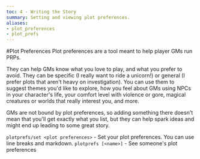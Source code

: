 ```yaml
---
toc: 4 - Writing the Story
summary: Setting and viewing plot preferences.
aliases:
- plot_preferences
- plot_prefs
---
```

#Plot Preferences
Plot preferences are a tool meant to help player GMs run PRPs.

They can help GMs know what you love to play, and what you prefer to avoid. They can be specific (I really want to ride a unicorn!) or general (I prefer plots that aren't heavy on investigation). You can use them to suggest themes you'd like to explore, how you feel about GMs using NPCs in your character's life, your comfort level with violence or gore, magical creatures or worlds that really interest you, and more.

GMs are not bound by plot preferences, so adding something there doesn't mean that you'll get exactly what you list, but they can help spark ideas and might end up leading to some great story.

`plotprefs/set <plot preferences>` - Set your plot preferences. You can use line breaks and markdown.
`plotprefs [<name>]` - See someone's plot preferences
